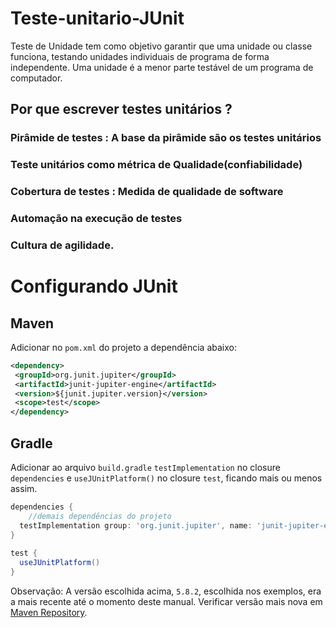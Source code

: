 # Teste-unitario-JUnit

Teste de Unidade tem como objetivo garantir que uma unidade ou classe funciona, testando unidades individuais de programa de forma independente. Uma unidade é a menor parte testável de um programa de computador.

## Por que escrever testes unitários ?

### Pirâmide de testes : A base da pirâmide são os testes unitários
### Teste unitários como métrica de Qualidade(confiabilidade)
### Cobertura de testes : Medida de qualidade de software
### Automação na execução de testes
### Cultura de agilidade.



# Configurando JUnit

## Maven

Adicionar no `pom.xml` do projeto a dependência abaixo:

```xml
<dependency>  
 <groupId>org.junit.jupiter</groupId>  
 <artifactId>junit-jupiter-engine</artifactId>  
 <version>${junit.jupiter.version}</version>  
 <scope>test</scope>  
</dependency>
```
## Gradle

Adicionar ao arquivo `build.gradle`  `testImplementation` no closure `dependencies` e `useJUnitPlatform()` no closure `test`, ficando mais ou menos assim.

```groovy
dependencies {  
	//demais dependências do projeto
  testImplementation group: 'org.junit.jupiter', name: 'junit-jupiter-engine', version: '5.8.2'  
}  
  
test {  
  useJUnitPlatform()  
}
```

Observação: A versão escolhida acima, `5.8.2`, escolhida nos exemplos, era a mais recente até o momento deste manual. Verificar versão mais nova em [Maven Repository](https://mvnrepository.com/artifact/org.junit.jupiter/junit-jupiter-engine).
